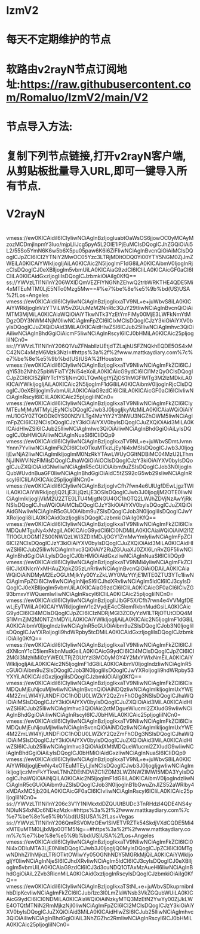 # lzmV2

# 每天不定期维护的节点  

# 软路由v2rayN节点订阅地址:https://raw.githubusercontent.com/Romaluo/lzmV2/main/V2
#
# 节点导入方法:
# 复制下列节点链接,打开v2rayN客户端,从剪贴板批量导入URL,即可一键导入所有节点.
#
# V2rayN
#
vmess://ew0KICAidiI6ICIyIiwNCiAgInBzIjogIuabtOaWsOS6jjowOC0yMCAyMzozMCDmjInpmY3luo/mjpLliJcg5pyA5L2OIE1iPjEuMCIsDQogICJhZGQiOiAi5L2/55So5YmN6K6w5b6X5pu05paw6K6i6ZiFIiwNCiAgInBvcnQiOiAiMCIsDQogICJpZCI6ICI2YTNiY2MwOC05Yzc3LTRjMDItODQ0Yi00YTY5NGM0ZjJmZWEiLA0KICAiYWlkIjogIjAiLA0KICAic2N5IjogImF1dG8iLA0KICAibmV0IjogInRjcCIsDQogICJ0eXBlIjogIm5vbmUiLA0KICAiaG9zdCI6ICIiLA0KICAicGF0aCI6ICIiLA0KICAidGxzIjogIiIsDQogICJzbmkiOiAiIg0KfQ==
ss://YWVzLTI1Ni1nY206WXlDQmVEZFlYNGNhZEhwQ2trbWRKTHE4QDE5Mi4xMTEuMTM0LjE5NTo0Mzg5Mw==#%e7%be%8e%e5%9b%bd(US)USA%2fLos+Angeles
vmess://ew0KICAidiI6ICIyIiwNCiAgInBzIjogIkxaTV9NL+e+juWbvS8iLA0KICAiYWRkIjogInVzYTViLW5vZGUuMzM2NnRlc3QuY29tIiwNCiAgInBvcnQiOiAiMTM3MjMiLA0KICAiaWQiOiAiYTkwNTk3YzEtYmFiMy00MjE3LWFkNmYtMDgzODY3NWM4NjM0IiwNCiAgImFpZCI6ICIxMCIsDQogICJzY3kiOiAiYXV0byIsDQogICJuZXQiOiAid3MiLA0KICAidHlwZSI6ICJub25lIiwNCiAgImhvc3QiOiAiIiwNCiAgInBhdGgiOiAicmF5IiwNCiAgInRscyI6ICJ0bHMiLA0KICAic25pIjogIiINCn0=
ss://YWVzLTI1Ni1nY206Q1VuZFNabllzUEtjdTZLajhUSFZNQkhEQDE5OS4xMC42NC4xMzM6Mzk3NzI=#https%3a%2f%2fwww.mattkaydiary.com%7c%e7%be%8e%e5%9b%bd(US)USA%2fHouston
vmess://ew0KICAidiI6ICIyIiwNCiAgInBzIjogIkxaTV9NIiwNCiAgImFkZCI6ICJqYi53b2Nhb25pbWFiaTY2Ni54eXoiLA0KICAicG9ydCI6ICI1MzQyOCIsDQogICJpZCI6ICI5ZjRlYTc1YS1jNmQ0LTQwNjgtYjZjOS1hMGFlMTg3M2IzMDkiLA0KICAiYWlkIjogIjAiLA0KICAic2N5IjogImF1dG8iLA0KICAibmV0IjogInRjcCIsDQogICJ0eXBlIjogIm5vbmUiLA0KICAiaG9zdCI6ICIiLA0KICAicGF0aCI6ICIvIiwNCiAgInRscyI6ICIiLA0KICAic25pIjogIiINCn0=
vmess://ew0KICAidiI6ICIyIiwNCiAgInBzIjogIkxaTV9NIiwNCiAgImFkZCI6ICIyMTEuMjMuMTMyLjEyNCIsDQogICJwb3J0IjogIjkyMzMiLA0KICAiaWQiOiAiYmU1OGY0ZTQtODk0YS00N2VlLTg4MzYtY2Y3NWU3NGZhOWM5IiwNCiAgImFpZCI6ICI2NCIsDQogICJzY3kiOiAiYXV0byIsDQogICJuZXQiOiAid3MiLA0KICAidHlwZSI6ICJub25lIiwNCiAgImhvc3QiOiAiIiwNCiAgInBhdGgiOiAiLyIsDQogICJ0bHMiOiAiIiwNCiAgInNuaSI6ICIiDQp9
vmess://ew0KICAidiI6ICIyIiwNCiAgInBzIjogIkxaTV9NL+e+juWbvSDmtJvmnYnnn7YvIiwNCiAgImFkZCI6ICIxOTkuMTkzLjEyNi4xMSIsDQogICJwb3J0IjogIjEwNjA2IiwNCiAgImlkIjogImM0NzRkYTAwLWUyOGItNDBiMC04MzU2LThmNjJlNWViNzFlMiIsDQogICJhaWQiOiAiOCIsDQogICJzY3kiOiAiYXV0byIsDQogICJuZXQiOiAidGNwIiwNCiAgInR5cGUiOiAibm9uZSIsDQogICJob3N0IjogInQubWUvdnBuaGF0IiwNCiAgInBhdGgiOiAidC5tZS92cG5wb29sIiwNCiAgInRscyI6ICIiLA0KICAic25pIjogIiINCn0=
vmess://ew0KICAidiI6ICIyIiwNCiAgInBzIjogIvCfh7fwn4e6UlUgfDEwLjgzTWIiLA0KICAiYWRkIjogIjQ2LjE3LjQzLjE3OSIsDQogICJwb3J0IjogIjM2OTE0IiwNCiAgImlkIjogIjVkM2U2ZTE0LTU4MjgtNGU4OC1hOTQ2LWJhZDVjNzAwYjRkNSIsDQogICJhaWQiOiAiMCIsDQogICJzY3kiOiAiYXV0byIsDQogICJuZXQiOiAidGNwIiwNCiAgInR5cGUiOiAibm9uZSIsDQogICJob3N0IjogIiIsDQogICJwYXRoIjogIi8iLA0KICAidGxzIjogIiIsDQogICJzbmkiOiAiIg0KfQ==
vmess://ew0KICAidiI6ICIyIiwNCiAgInBzIjogIkxaTV9NIiwNCiAgImFkZCI6ICIxMDQuMTguNy4xMzgiLA0KICAicG9ydCI6ICI0NDMiLA0KICAiaWQiOiAiM2I1ZTI1OGUtOGM1ZS00NWQzLWI3ZDItMDJjOGY1ZmMwYmIyIiwNCiAgImFpZCI6ICI2NCIsDQogICJzY3kiOiAiYXV0byIsDQogICJuZXQiOiAid3MiLA0KICAidHlwZSI6ICJub25lIiwNCiAgImhvc3QiOiAiY2RuZGUuaXJ0ZXl6LnRvZGF5IiwNCiAgInBhdGgiOiAiLyIsDQogICJ0bHMiOiAidGxzIiwNCiAgInNuaSI6ICIiDQp9
vmess://ew0KICAidiI6ICIyIiwNCiAgInBzIjogIkxaTV9NMi4yIiwNCiAgImFkZCI6ICJldXNlcnYxMHAuZXpkZG5zLnRrIiwNCiAgInBvcnQiOiAiODAiLA0KICAiaWQiOiAiNDMyM2EzOGUtMjlkYy00YzZkLWY0MzYtYjE1MTE0ZTU3YTc1IiwNCiAgImFpZCI6ICIwIiwNCiAgInNjeSI6ICJhdXRvIiwNCiAgIm5ldCI6ICJ3cyIsDQogICJ0eXBlIjogIm5vbmUiLA0KICAiaG9zdCI6ICIiLA0KICAicGF0aCI6ICIvZG93bmxvYWQuemlwIiwNCiAgInRscyI6ICIiLA0KICAic25pIjogIiINCn0=
vmess://ew0KICAidiI6ICIyIiwNCiAgInBzIjogIlJlbGF5X/Cfh7rwn4e4VVMgfDEwLjEyTWIiLA0KICAiYWRkIjogImV1c2VydjE4cC5lemRkbnMudGsiLA0KICAicG9ydCI6ICI4MCIsDQogICJpZCI6ICIzNDRjMGI3ZC0yYzM1LTRjOTUtODQ4MS1lMmZjM2M0NTZhMDYiLA0KICAiYWlkIjogIjAiLA0KICAic2N5IjogImF1dG8iLA0KICAibmV0IjogIndzIiwNCiAgInR5cGUiOiAibm9uZSIsDQogICJob3N0IjogIiIsDQogICJwYXRoIjogIi9hdWRpby5tcDMiLA0KICAidGxzIjogIiIsDQogICJzbmkiOiAiIg0KfQ==
vmess://ew0KICAidiI6ICIyIiwNCiAgInBzIjogIkxaTV9NIiwNCiAgImFkZCI6ICJldXNlcnY1cC5lemRkbnMudGsiLA0KICAicG9ydCI6ICI4MCIsDQogICJpZCI6ICI2MGI3MzhlMi0zYWE0LTRjZGUtYzI3MC0yMGY4Y2MxYWIxNmEiLA0KICAiYWlkIjogIjAiLA0KICAic2N5IjogImF1dG8iLA0KICAibmV0IjogIndzIiwNCiAgInR5cGUiOiAibm9uZSIsDQogICJob3N0IjogIiIsDQogICJwYXRoIjogIi9hdWRpby53YXYiLA0KICAidGxzIjogIiIsDQogICJzbmkiOiAiIg0KfQ==
vmess://ew0KICAidiI6ICIyIiwNCiAgInBzIjogIkxaTV9NIiwNCiAgImFkZCI6ICIxMDQuMjEuNjcuMjIwIiwNCiAgInBvcnQiOiAiNDQzIiwNCiAgImlkIjogImUxYWE4M2ZmLWI4YjUtNDFiOC1hODU0LWZkY2QzZmFhODg3NSIsDQogICJhaWQiOiAiMSIsDQogICJzY3kiOiAiYXV0byIsDQogICJuZXQiOiAid3MiLA0KICAidHlwZSI6ICJub25lIiwNCiAgImhvc3QiOiAic2ctMDgueWlucml2ZXIudG9wIiwNCiAgInBhdGgiOiAiIiwNCiAgInRscyI6ICJ0bHMiLA0KICAic25pIjogIiINCn0=
vmess://ew0KICAidiI6ICIyIiwNCiAgInBzIjogIkxaTV9NIiwNCiAgImFkZCI6ICIxMDQuMjEuNjcuMjIwIiwNCiAgInBvcnQiOiAiNDQzIiwNCiAgImlkIjogImUxYWE4M2ZmLWI4YjUtNDFiOC1hODU0LWZkY2QzZmFhODg3NSIsDQogICJhaWQiOiAiMSIsDQogICJzY3kiOiAiYXV0byIsDQogICJuZXQiOiAid3MiLA0KICAidHlwZSI6ICJub25lIiwNCiAgImhvc3QiOiAidXMtMDQueWlucml2ZXIudG9wIiwNCiAgInBhdGgiOiAiLyIsDQogICJ0bHMiOiAidGxzIiwNCiAgInNuaSI6ICIiDQp9
vmess://ew0KICAidiI6ICIyIiwNCiAgInBzIjogIkxaTV9NL+e+juWbvS8iLA0KICAiYWRkIjogIjEwNy4xOTEuMTEyLjIxNCIsDQogICJwb3J0IjogIjgwIiwNCiAgImlkIjogIjczMmFkYTkwLTNhZDEtNDViZC1iZDM3LWZiNWZlMWI5MDA3YyIsDQogICJhaWQiOiAiNjQiLA0KICAic2N5IjogImF1dG8iLA0KICAibmV0IjogIndzIiwNCiAgInR5cGUiOiAibm9uZSIsDQogICJob3N0IjogInB1bGwuZnJlZS52aWRlby4xMDAxMC5jb20iLA0KICAicGF0aCI6ICIvIiwNCiAgInRscyI6ICIiLA0KICAic25pIjogIiINCn0=
ss://YWVzLTI1Ni1nY206c3V1Y1NlVkxtdDZQUUtBUDc3TnRHdzl4QDE4NS4yNDIuNS4xNDc6NDkzMzk=#https%3a%2f%2fwww.mattkaydiary.com%7c%e7%be%8e%e5%9b%bd(US)USA%2fLas+Vegas
ss://YWVzLTI1Ni1nY206QmRSV0MzOEw1SlVETVRZTk54SkdjVXdCQDE5Mi4xMTEuMTM0LjIxMjo0OTM5Ng==#https%3a%2f%2fwww.mattkaydiary.com%7c%e7%be%8e%e5%9b%bd(US)USA%2fLos+Angeles
vmess://ew0KICAidiI6ICIyIiwNCiAgInBzIjogIkxaTV9NIiwNCiAgImFkZCI6ICI0Ni4xODIuMTA3LjE0NiIsDQogICJwb3J0IjogIjQ0MyIsDQogICJpZCI6ICI0MTgwNDhhZi1hMjkzLTRiOTktOWIwYy05OGNhNDY5MGRkMjQiLA0KICAiYWlkIjogIjY0IiwNCiAgInNjeSI6ICJhdXRvIiwNCiAgIm5ldCI6ICJ3cyIsDQogICJ0eXBlIjogIm5vbmUiLA0KICAiaG9zdCI6ICJ3d3cuNDQ1OTAxMzAueHl6IiwNCiAgInBhdGgiOiAiL2Zvb3RlcnMiLA0KICAidGxzIjogInRscyIsDQogICJzbmkiOiAiIg0KfQ==
vmess://ew0KICAidiI6ICIyIiwNCiAgInBzIjogIkxaTStNL+e+juWbvSDkuprnibnlhbDlpKcvIiwNCiAgImFkZCI6ICJubi1zc3I0LmZlaWNsb3VkZGQubWUiLA0KICAicG9ydCI6ICI0NDMiLA0KICAiaWQiOiAiNzkyMTQ3MzEtN2YwYy00ZjJkLWE4OTQtMTNiN2RmMjkzNjI0IiwNCiAgImFpZCI6ICI2MCIsDQogICJzY3kiOiAiYXV0byIsDQogICJuZXQiOiAid3MiLA0KICAidHlwZSI6ICJub25lIiwNCiAgImhvc3QiOiAiIiwNCiAgInBhdGgiOiAiL3NhZGZhc2RmIiwNCiAgInRscyI6ICJ0bHMiLA0KICAic25pIjogIiINCn0=
